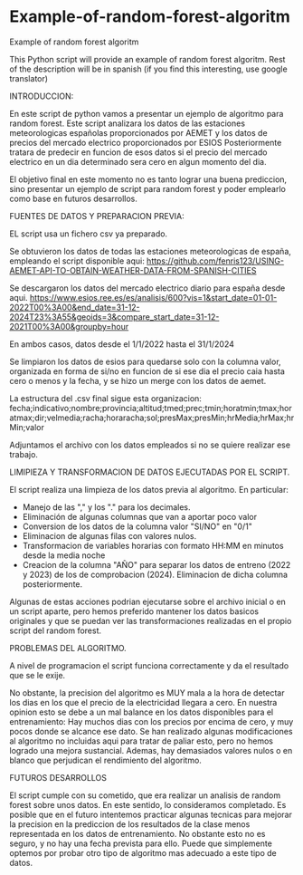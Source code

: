 # Example-of-random-forest-algoritm
Example of random forest algoritm 

This Python script will provide an example of random forest algoritm.  Rest of the description will be in spanish (if you find this interesting, use  google translator)


INTRODUCCION:

En este script de python vamos a presentar un ejemplo de algoritmo para random forest. 
Este script analizara los datos de las estaciones meteorologicas españolas proporcionados por AEMET y los datos de precios del mercado electrico proporcionados por ESIOS
Posteriormente tratara de predecir en funcion de esos datos si el precio del mercado electrico en un dia determinado sera cero en algun momento del dia.


El objetivo final en este momento no es tanto lograr una buena prediccion, sino  presentar un ejemplo de script para random forest y poder emplearlo como base en futuros desarrollos.




FUENTES DE DATOS Y PREPARACION PREVIA: 

EL script usa un fichero csv ya preparado.

Se obtuvieron los datos de todas las estaciones meteorologicas de españa, empleando el script disponible aqui:
https://github.com/fenris123/USING-AEMET-API-TO-OBTAIN-WEATHER-DATA-FROM-SPANISH-CITIES

Se descargaron los datos del mercado electrico diario para españa desde aqui.
https://www.esios.ree.es/es/analisis/600?vis=1&start_date=01-01-2022T00%3A00&end_date=31-12-2024T23%3A55&geoids=3&compare_start_date=31-12-2021T00%3A00&groupby=hour

En ambos casos, datos desde el 1/1/2022 hasta el 31/1/2024

Se limpiaron los datos de esios para quedarse solo con la columna valor, organizada en forma de si/no en funcion de si ese dia el precio caia hasta cero o menos y la fecha, y se hizo un merge con los datos de aemet.

La estructura del .csv final sigue esta organizacion:
fecha;indicativo;nombre;provincia;altitud;tmed;prec;tmin;horatmin;tmax;horatmax;dir;velmedia;racha;horaracha;sol;presMax;presMin;hrMedia;hrMax;hrMin;valor

Adjuntamos el archivo con los datos empleados si no se quiere realizar ese trabajo.



LIMIPIEZA Y TRANSFORMACION DE DATOS EJECUTADAS POR EL SCRIPT.

El script realiza una limpieza de los datos previa al algoritmo.  En particular:

- Manejo de las "," y los "." para los decimales.
- Eliminación de algunas columnas que van a aportar poco valor
- Conversion de los datos de la columna valor "SI/NO" en "0/1"
- Eliminacion de algunas filas con valores nulos.
- Transformacion de variables horarias con formato HH:MM  en minutos desde la media noche
- Creacion de la columna "AÑO" para separar los datos de entreno (2022 y 2023) de los de comprobacion (2024).  Eliminacion de dicha columna posteriormente.


Algunas de estas acciones podrian ejecutarse sobre el archivo inicial o en un script aparte, pero hemos preferido mantener los datos basicos originales y que se puedan ver las transformaciones realizadas en el propio script del random forest.




PROBLEMAS DEL ALGORITMO.

A nivel de programacion el script funciona correctamente y da el resultado que se le exije.

No obstante, la precision del algoritmo es MUY mala a la hora de detectar los dias en los que el precio de la electricidad llegara a cero.
En nuestra opinion esto se debe a un mal balance en los datos disponibles para el entrenamiento: Hay muchos dias con los precios por encima de cero, y muy pocos donde se alcance ese dato.
Se han realizado algunas modificaciones al algoritmo no incluidas aqui para tratar de paliar esto, pero no hemos logrado una mejora sustancial.
Ademas, hay demasiados valores nulos o en blanco que perjudican el rendimiento del algoritmo.


FUTUROS DESARROLLOS

El script cumple con su cometido, que era realizar un analisis de random forest sobre unos datos. En este sentido, lo consideramos completado.
Es posible que en el futuro intentemos practicar algunas tecnicas para mejorar la precision en la prediccion de los resultados de la clase menos representada en los datos de entrenamiento.
No obstante esto no es seguro, y no hay una fecha prevista para ello.
Puede que simplemente optemos por probar otro tipo de algoritmo mas adecuado a este tipo de datos.



